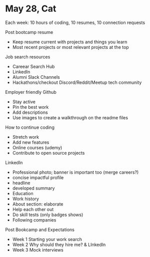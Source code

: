 # May 28, Cat

Each week: 10 hours of coding, 10 resumes, 10 connection requests

Post bootcamp resume
- Keep resume current with projects and things you learn
- Most recent projects or most relevant projects at the top

Job search resources
- Careear Search Hub
- LinkedIn
- Alumni Slack Channels
- Hackathons/checkout Discord/Reddit/Meetup tech community

Employer friendly Github
- Stay active
- Pin the best work
- Add descriptions
- Use images to create a walkthrough on the readme files

How to continue coding
- Stretch work
- Add new features
- Online courses (udemy)
- Contribute to open source projects

LinkedIn
- Professional photo; banner is important too (merge careers?)
- concise impactful profile
- headline
- developed summary
- Education
- Work history
- About section: elaborate
- Help each other out
- Do skill tests (only badges shows)
- Following companies

Post Bookcamp and Expectations
- Week 1 Starting your work search
- Week 2 Why should they hire me? & LInkedIn
- Week 3 Mock interviews




